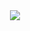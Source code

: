 
<div align="center">
  <img src="https://capsule-render.vercel.app/api?type=transparent&color=auto&height=300&section=header&text=capsule%20render&fontSize=90&desc=Welcome%20to%20Im's%20Github" />
</div>


